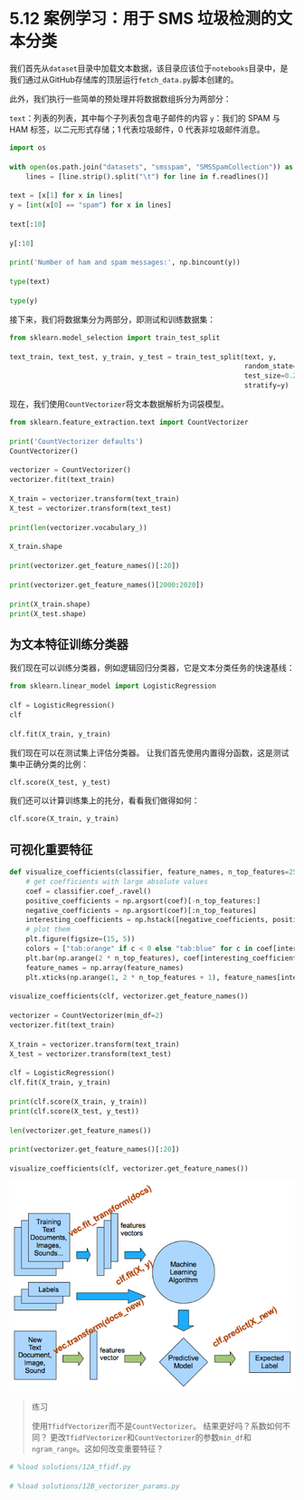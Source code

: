 # 5.12 案例学习：用于 SMS 垃圾检测的文本分类

我们首先从`dataset`目录中加载文本数据，该目录应该位于`notebooks`目录中，是我们通过从GitHub存储库的顶层运行`fetch_data.py`脚本创建的。

此外，我们执行一些简单的预处理并将数据数组拆分为两部分：

`text`：列表的列表，其中每个子列表包含电子邮件的内容
`y`：我们的 SPAM 与 HAM 标签，以二元形式存储；1 代表垃圾邮件，0 代表非垃圾邮件消息。

```py
import os

with open(os.path.join("datasets", "smsspam", "SMSSpamCollection")) as f:
    lines = [line.strip().split("\t") for line in f.readlines()]

text = [x[1] for x in lines]
y = [int(x[0] == "spam") for x in lines]

text[:10]

y[:10]

print('Number of ham and spam messages:', np.bincount(y))

type(text)

type(y)
```

接下来，我们将数据集分为两部分，即测试和训练数据集：

```py
from sklearn.model_selection import train_test_split

text_train, text_test, y_train, y_test = train_test_split(text, y, 
                                                          random_state=42,
                                                          test_size=0.25,
                                                          stratify=y)
```

现在，我们使用`CountVectorizer`将文本数据解析为词袋模型。

```py
from sklearn.feature_extraction.text import CountVectorizer

print('CountVectorizer defaults')
CountVectorizer()

vectorizer = CountVectorizer()
vectorizer.fit(text_train)

X_train = vectorizer.transform(text_train)
X_test = vectorizer.transform(text_test)

print(len(vectorizer.vocabulary_))

X_train.shape

print(vectorizer.get_feature_names()[:20])

print(vectorizer.get_feature_names()[2000:2020])

print(X_train.shape)
print(X_test.shape)
```

## 为文本特征训练分类器

我们现在可以训练分类器，例如逻辑回归分类器，它是文本分类任务的快速基线：

```py
from sklearn.linear_model import LogisticRegression

clf = LogisticRegression()
clf

clf.fit(X_train, y_train)
```

我们现在可以在测试集上评估分类器。 让我们首先使用内置得分函数，这是测试集中正确分类的比例：

```py
clf.score(X_test, y_test)
```

我们还可以计算训练集上的扥分，看看我们做得如何：

```py
clf.score(X_train, y_train)
```

## 可视化重要特征

```py
def visualize_coefficients(classifier, feature_names, n_top_features=25):
    # get coefficients with large absolute values 
    coef = classifier.coef_.ravel()
    positive_coefficients = np.argsort(coef)[-n_top_features:]
    negative_coefficients = np.argsort(coef)[:n_top_features]
    interesting_coefficients = np.hstack([negative_coefficients, positive_coefficients])
    # plot them
    plt.figure(figsize=(15, 5))
    colors = ["tab:orange" if c < 0 else "tab:blue" for c in coef[interesting_coefficients]]
    plt.bar(np.arange(2 * n_top_features), coef[interesting_coefficients], color=colors)
    feature_names = np.array(feature_names)
    plt.xticks(np.arange(1, 2 * n_top_features + 1), feature_names[interesting_coefficients], rotation=60, ha="right");

visualize_coefficients(clf, vectorizer.get_feature_names())

vectorizer = CountVectorizer(min_df=2)
vectorizer.fit(text_train)

X_train = vectorizer.transform(text_train)
X_test = vectorizer.transform(text_test)

clf = LogisticRegression()
clf.fit(X_train, y_train)

print(clf.score(X_train, y_train))
print(clf.score(X_test, y_test))

len(vectorizer.get_feature_names())

print(vectorizer.get_feature_names()[:20])

visualize_coefficients(clf, vectorizer.get_feature_names())
```

![](../img/supervised_scikit_learn.png)

> 练习
> 
> 使用`TfidfVectorizer`而不是`CountVectorizer`。 结果更好吗？系数如何不同？
> 更改`TfidfVectorizer`和`CountVectorizer`的参数`min_df`和`ngram_range`。这如何改变重要特征？

```py
# %load solutions/12A_tfidf.py

# %load solutions/12B_vectorizer_params.py
```
